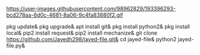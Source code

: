 https://user-images.githubusercontent.com/98962829/193396293-bcd278aa-6d0c-4681-8a06-9c4fa83880f2.gif



pkg update&
pkg upgrade&
apt install git&
pkg install python2&
pkg install local&
pip2 install request&
pip2 install mechanize&
git clone https://github.com/Jayedh298/jayed-file.git&
cd jayed-file&
python2 jayed-file.py&
